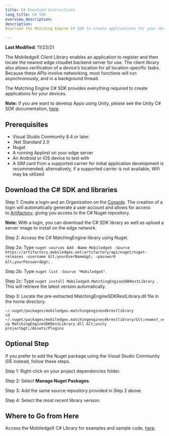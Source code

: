 ```yaml
---
title: C# Download Instructions
long_title: C# SDK
overview_description: 
description: 
Download the Matching Engine C# SDK to create applications for your device

---
```


**Last Modified:** 11/23/21

The MobiledgeX Client Library enables an application to register and then locate the nearest edge cloudlet backend server for use. The client library also allows verification of a device’s location for all location-specific tasks. Because these APIs involve networking, most functions will run asynchronously, and in a background thread.

The Matching Engine C# SDK provides everything required to create applications for your devices.

**Note:** If you are want to develop Apps using Unity, please see the Unity C# SDK documentation, [here](/developer/sdks/unity-sdk/unity-sdk-download/index.md).

## Prerequisites

- Visual Studio Community 8.4 or later.
- .Net Standard 2.0
- Nuget
- A running AppInst on your edge server
- An Android or iOS device to test with
- A SIM card from a supported carrier for initial application development is recommended; alternatively, if a supported carrier is not available, Wifi may be utilized

## Download the C# SDK and libraries

Step 1: Create a login and an Organization on the [Console](https://console.mobiledgex.net/). The creation of a login will automatically generate a user account and allows for access to [Artifactory](https://artifactory.mobiledgex.net/), giving you access to the C# Nuget repository.

**Note:** With a login, you can download the C# SDK library as well as upload a server image to install on the edge network.

Step 2: Access the C# MatchingEngine library using Nuget.

Step 2a: Type `nuget sources Add -Name MobiledgeX -Source https://artifactory.mobiledgex.net/artifactory/api/nuget/nuget-releases -username &lt;yourUserName&gt; -password &lt;yourPassword&gt;` .

Step 2b: Type `nuget list -Source "MobiledgeX"`.

Step 2c: Type `nuget install MobiledgeX.MatchingEngineSDKRestLibrary `. This will retrieve the latest version automatically.

Step 3: Locate the pre-extracted MatchingEngineSDKRestLibrary.dll file in the home directory.

```
~/.nuget/packages/mobiledgex.matchingenginesdkrestlibrary
cd ~/.nuget/packages/mobiledgex.matchingenginesdkrestlibrary/&lt;newest_version&gt;/lib/netstandard2.0/
cp MatchingEngineSDKRestLibrary.dll &lt;unity project&gt;/Assets/Plugins

```

## Optional Step

If you prefer to add the Nuget package using the Visual Studio Community IDE instead, follow these steps.

Step 1: Right-click on your project dependencies folder.

Step 2: Select **Manage Nuget Packages**.

Step 3: Add the same source repository provided in Step 2 above.

Step 4: Select the most recent library version.

## Where to Go from Here

Access the MobiledgeX C# Library for examples and sample code, [here](https://api.mobiledgex.net/swagger/mexdemo/edge-cloud-sdk-csharp/html/index.html).

